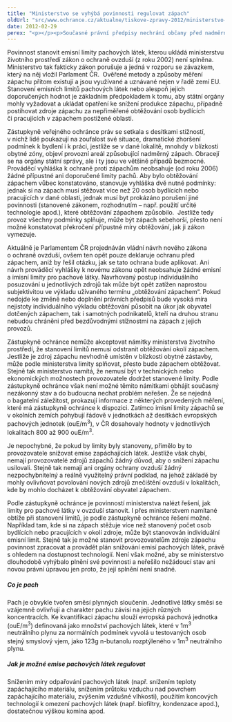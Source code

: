 ```yaml
---
title: "Ministerstvo se vyhýbá povinnosti regulovat zápach"
oldUrl: "src/www.ochrance.cz/aktualne/tiskove-zpravy-2012/ministerstvo-se-vyhyba-povinnosti-regulovat-zapach"
date: 2012-02-29
perex: "<p></p><p>Současné právní předpisy nechrání občany před nadměrným zápachem. Zvlášť závažně se tento nedostatek projevuje v případech, kdy je zdrojem zápachu dlouhodobá a soustavná činnost některých velkých provozů např. karosáren, bioplynových stanic, živočišné a potravinářské výroby.  Zatímco v případě hluku či jiného znečištění stát garantuje právními předpisy ochranu veřejného zájmu, u obtěžujícího zápachu jsou občané ponecháni svému osudu a jejich jedinou možností je občanskoprávní žaloba používaná u sousedských sporů, a to i v případech, kdy je zdrojem zápachu velká firma.</p>"
---
```


<!-- imported from the old website -->

<p>Povinnost stanovit emisní limity pachových látek, kterou ukládá ministerstvu životního prostředí zákon o ochraně ovzduší (z roku 2002) není splněna. Ministerstvo tak fakticky zákon porušuje a jedná v rozporu se závazkem, který na něj vložil Parlament ČR.  Ověřené metody a způsoby měření zápachu přitom existují a jsou využívané a uznávané nejen v řadě zemí EU. Stanovení emisních limitů pachových látek nebo alespoň jejich doporučených hodnot je základním předpokladem k tomu, aby státní orgány mohly vyžadovat a ukládat opatření ke snížení produkce zápachu, případně postihovat zdroje zápachu za nepřiměřené obtěžování osob bydlících či pracujících v zápachem postižené oblasti.</p><p>Zástupkyně veřejného ochránce práv se setkala s desítkami stížností, v nichž lidé poukazují na zoufalost své situace, dramatické zhoršení podmínek k bydlení i k práci, jestliže se v dané lokalitě, mnohdy v blízkosti obytné zóny, objeví provozní areál způsobující nadměrný zápach. Obracejí se na orgány státní správy, ale i ty jsou ve většině případů bezmocné. Prováděcí vyhláška k ochraně proti zápachům neobsahuje (od roku 2006) žádné přípustné ani doporučené limity pachů. Aby bylo obtěžování zápachem vůbec konstatováno, stanovuje vyhláška dvě nutné podmínky: jednak si na zápach musí stěžovat více než 20 osob bydlících nebo pracujících v dané oblasti, jednak musí byt prokázáno porušení jiné povinnosti (stanovené zákonem, rozhodnutím – např. použití určité technologie apod.), které obtěžování zápachem způsobilo.  Jestliže tedy provoz všechny podmínky splňuje, může být zápach sebehorší, přesto není možné konstatovat překročení přípustné míry obtěžování, jak ji zákon vymezuje.</p><p>Aktuálně je Parlamentem ČR projednáván vládní návrh nového zákona o ochraně ovzduší, ovšem ten opět pouze deklaruje ochranu před zápachem, aniž by řešil otázku, jak se tato ochrana bude aplikovat. Ani návrh prováděcí vyhlášky k novému zákonu opět neobsahuje žádné emisní a imisní limity pro pachové látky. Navrhovaný postup individuálního posuzování u jednotlivých zdrojů tak může být opět zatížen naprostou subjektivitou ve výkladu užívaného termínu „obtěžování zápachem“. Pokud nedojde ke změně nebo doplnění právních předpisů bude vysoká míra nejistoty individuálního výkladu obtěžování působit na úkor jak obyvatel dotčených zápachem, tak i samotných podnikatelů, kteří na druhou stranu nebudou chráněni před bezdůvodnými stížnostmi na zápach z jejich provozů. </p><p>Zástupkyně ochránce nemůže akceptovat námitky ministerstva životního prostředí, že stanovení limitů nemusí odstranit obtěžování okolí zápachem. Jestliže je zdroj zápachu nevhodně umístěn v blízkosti obytné zástavby, může podle ministerstva limity splňovat, přesto bude zápachem obtěžovat. Stejně tak ministerstvo namítá, že nemusí být v technických nebo ekonomických možnostech provozovatele dodržet stanovené limity. Podle zástupkyně ochránce však není možné těmito námitkami obhájit současný nezákonný stav a do budoucna nechat problém neřešen. Že se nejedná o bagatelní záležitost, prokazují informace z některých provedených měření, které má zástupkyně ochránce k dispozici. Zatímco imisní limity zápachů se v okolních zemích pohybují řádově v jednotkách až desítkách evropských pachových jednotek (ouE/m<sup>3</sup>), v ČR dosahovaly hodnoty v jednotlivých lokalitách 800 až 900 ouE/m<sup>3</sup>.</p><p>Je nepochybné, že pokud by limity byly stanoveny, přimělo by to provozovatele snižovat emise zapáchajících látek. Jestliže však chybí, nemají provozovatelé zdrojů zápachů žádný důvod, aby o snížení zápachu usilovali. Stejně tak nemají ani orgány ochrany ovzduší žádný nezpochybnitelný a reálně využitelný právní podklad, na jehož základě by mohly ovlivňovat povolování nových zdrojů znečištění ovzduší v lokalitách, kde by mohlo docházet k obtěžování obyvatel zápachem.</p><p>Podle zástupkyně ochránce je povinností ministerstva nalézt řešení, jak limity pro pachové látky v ovzduší stanovit. I přes ministerstvem namítané obtíže při stanovení limitů, je podle zástupkyně ochránce řešení možné. Například tam, kde si na zápach stěžuje více než stanovený počet osob bydlících nebo pracujících v okolí zdroje, může být stanovován individuální emisní limit. Stejně tak je možné stanovit provozovatelům zdroje zápachu povinnost zpracovat a provádět plán snižování emisí pachových látek, právě s ohledem na dostupnost technologií. Není však možné, aby se ministerstvo dlouhodobě vyhýbalo plnění své povinnosti a neřešilo nežádoucí stav ani novou právní úpravou jen proto, že její splnění není snadné.</p><h5>Co je pach</h5><p>Pach je obvykle tvořen směsí plynných sloučenin. Jednotlivé látky směsi se vzájemně ovlivňují a charakter pachu závisí na jejich různých koncentracích. Ke kvantifikaci zápachu slouží evropská pachová jednotka (ouE/m<sup>3</sup>) definovaná jako množství pachových látek, které v 1m<sup>3</sup> neutrálního plynu za normálních podmínek vyvolá u testovaných osob stejný smyslový vjem, jako 123g n-butanolu rozptýleného v 1m<sup>3</sup> neutrálního plynu.</p><h5>Jak je možné emise pachových látek regulovat</h5><p>Snížením míry odpařování pachových látek (např. snížením teploty zapáchajícího materiálu, snížením průtoku vzduchu nad povrchem zapáchajícího materiálu, zvýšením vzdušné vlhkosti), použitím koncových technologií k omezení pachových látek (např. biofiltry, kondenzace apod.), dostatečnou výškou komína apod.</p>
